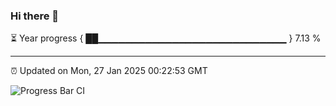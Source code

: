 ### Hi there 👋

⏳ Year progress { ██▁▁▁▁▁▁▁▁▁▁▁▁▁▁▁▁▁▁▁▁▁▁▁▁▁▁▁▁ } 7.13 %

---

⏰ Updated on Mon, 27 Jan 2025 00:22:53 GMT

![Progress Bar CI](https://github.com/liununu/liununu/workflows/Progress%20Bar%20CI/badge.svg)

